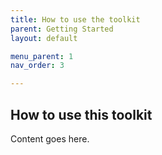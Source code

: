 ```yaml
---
title: How to use the toolkit
parent: Getting Started
layout: default

menu_parent: 1
nav_order: 3

---
```


## How to use this toolkit

Content goes here.
